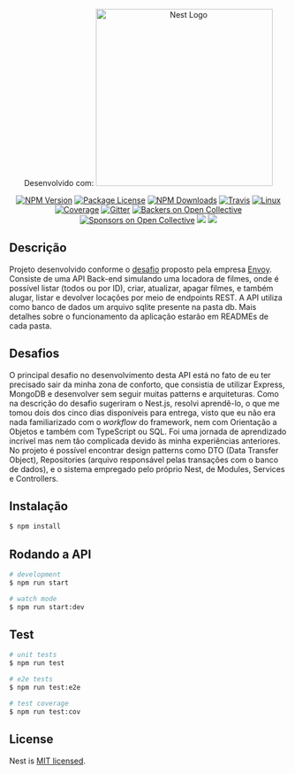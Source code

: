 <p align="center"> Desenvolvido com:
  <a href="http://nestjs.com/" target="blank"><img src="https://nestjs.com/img/logo_text.svg" width="320" alt="Nest Logo" /></a>
</p>

[travis-image]: https://api.travis-ci.org/nestjs/nest.svg?branch=master
[travis-url]: https://travis-ci.org/nestjs/nest
[linux-image]: https://img.shields.io/travis/nestjs/nest/master.svg?label=linux
[linux-url]: https://travis-ci.org/nestjs/nest
  
  <p align="center"></p>
    <p align="center">
<a href="https://www.npmjs.com/~nestjscore"><img src="https://img.shields.io/npm/v/@nestjs/core.svg" alt="NPM Version" /></a>
<a href="https://www.npmjs.com/~nestjscore"><img src="https://img.shields.io/npm/l/@nestjs/core.svg" alt="Package License" /></a>
<a href="https://www.npmjs.com/~nestjscore"><img src="https://img.shields.io/npm/dm/@nestjs/core.svg" alt="NPM Downloads" /></a>
<a href="https://travis-ci.org/nestjs/nest"><img src="https://api.travis-ci.org/nestjs/nest.svg?branch=master" alt="Travis" /></a>
<a href="https://travis-ci.org/nestjs/nest"><img src="https://img.shields.io/travis/nestjs/nest/master.svg?label=linux" alt="Linux" /></a>
<a href="https://coveralls.io/github/nestjs/nest?branch=master"><img src="https://coveralls.io/repos/github/nestjs/nest/badge.svg?branch=master#5" alt="Coverage" /></a>
<a href="https://gitter.im/nestjs/nestjs?utm_source=badge&utm_medium=badge&utm_campaign=pr-badge&utm_content=body_badge"><img src="https://badges.gitter.im/nestjs/nestjs.svg" alt="Gitter" /></a>
<a href="https://opencollective.com/nest#backer"><img src="https://opencollective.com/nest/backers/badge.svg" alt="Backers on Open Collective" /></a>
<a href="https://opencollective.com/nest#sponsor"><img src="https://opencollective.com/nest/sponsors/badge.svg" alt="Sponsors on Open Collective" /></a>
  <a href="https://paypal.me/kamilmysliwiec"><img src="https://img.shields.io/badge/Donate-PayPal-dc3d53.svg"/></a>
  <a href="https://twitter.com/nestframework"><img src="https://img.shields.io/twitter/follow/nestframework.svg?style=social&label=Follow"></a>
</p>
  <!--[![Backers on Open Collective](https://opencollective.com/nest/backers/badge.svg)](https://opencollective.com/nest#backer)
  [![Sponsors on Open Collective](https://opencollective.com/nest/sponsors/badge.svg)](https://opencollective.com/nest#sponsor)-->

## Descrição

Projeto desenvolvido conforme o [desafio](https://gist.github.com/lBrunol/5f2870294d3d5f24cfcb8cdb88d51504) proposto pela empresa [Envoy](https://envoy.tec.br/). Consiste de uma API Back-end simulando uma locadora de filmes, onde é possível listar (todos ou por ID), criar, atualizar, apagar filmes, e também alugar, listar e devolver locações por meio de endpoints REST. A API utiliza como banco de dados um arquivo sqlite presente na pasta db. Mais detalhes sobre o funcionamento da aplicação estarão em READMEs de cada pasta.

## Desafios
O principal desafio no desenvolvimento desta API está no fato de eu ter precisado sair da minha zona de conforto, que consistia de utilizar Express, MongoDB e desenvolver sem seguir muitas patterns e arquiteturas. Como na descrição do desafio sugeriram o Nest.js, resolvi aprendê-lo, o que me tomou dois dos cinco dias disponíveis para entrega, visto que eu não era nada familiarizado com o *workflow* do framework, nem com Orientação a Objetos e também com TypeScript ou SQL. Foi uma jornada de aprendizado incrível mas nem tão complicada devido às minha experiências anteriores. No projeto é possível encontrar design patterns como DTO (Data Transfer Object), Repositories (arquivo responsável pelas transações com o banco de dados), e o sistema empregado pelo próprio Nest, de Modules, Services e Controllers. 

## Instalação

```bash
$ npm install
```

## Rodando a API

```bash
# development
$ npm run start

# watch mode
$ npm run start:dev
```

## Test

```bash
# unit tests
$ npm run test

# e2e tests
$ npm run test:e2e

# test coverage
$ npm run test:cov
```

## License

  Nest is [MIT licensed](LICENSE).
